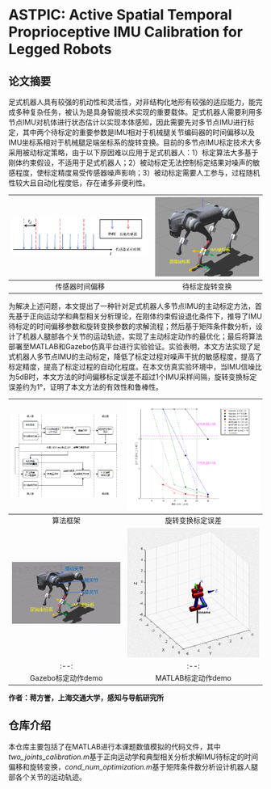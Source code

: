 # ASTPIC: Active Spatial Temporal Proprioceptive IMU Calibration for Legged Robots
## 论文摘要
足式机器人具有较强的机动性和灵活性，对非结构化地形有较强的适应能力，能完成多种复杂任务，被认为是具身智能技术实现的重要载体。足式机器人需要利用多节点IMU对机体进行状态估计以实现本体感知，因此需要先对多节点IMU进行标定，其中两个待标定的重要参数是IMU相对于机械腿关节编码器的时间偏移以及IMU坐标系相对于机械腿足端坐标系的旋转变换。目前的多节点IMU标定技术大多采用被动标定策略，由于以下原因难以应用于足式机器人：1）标定算法大多基于刚体约束假设，不适用于足式机器人；2）被动标定无法控制标定结果对噪声的敏感程度，使标定精度易受传感器噪声影响；3）被动标定需要人工参与，过程随机性较大且自动化程度低，存在诸多非便利性。

| [![shijian](image/sampletime.png)](image/sampletime.png) | [![xuanzhuan](image/xuanzhuan.png)](image/xuanzhuan.png) |
| :--: | :--: |
| 传感器时间偏移 | 待标定旋转变换 |

为解决上述问题，本文提出了一种针对足式机器人多节点IMU的主动标定方法，首先基于正向运动学和典型相关分析理论，在刚体约束假设退化条件下，推导了IMU待标定的时间偏移参数和旋转变换参数的求解流程；然后基于矩阵条件数分析，设计了机器人腿部各个关节的运动轨迹，实现了主动标定动作的最优化；最后将算法部署至MATLAB和Gazebo仿真平台进行实验验证。实验表明，本文方法实现了足式机器人多节点IMU的主动标定，降低了标定过程对噪声干扰的敏感程度，提高了标定精度，提高了标定过程的自动化程度。在本文仿真实验环境中，当IMU信噪比为5dB时，本文方法的时间偏移标定误差不超过1个IMU采样间隔，旋转变换标定误差约为1°，证明了本文方法的有效性和鲁棒性。

| [![algorithm frame](image/flow_chart.png)](image/flow_chart.png) | [![result](image/experiment_result.png)](image/experiment_result.png) |
| :--: | :--: |
| 算法框架 | 旋转变换标定误差 |
| [![demo](image/demo.gif)](image/demo.gif) | [![demo](image/demo_matlab.gif)](image/demo_matlab.gif) |
| :--: | :--: |
| Gazebo标定动作demo | MATLAB标定动作demo |

**作者：蒋方誉，上海交通大学，感知与导航研究所**

## 仓库介绍
本仓库主要包括了在MATLAB进行本课题数值模拟的代码文件，其中*two_joints_calibration.m*基于正向运动学和典型相关分析求解IMU待标定的时间偏移和旋转变换，*cond_num_optimization.m*基于矩阵条件数分析设计机器人腿部各个关节的运动轨迹。

